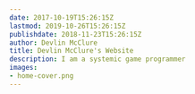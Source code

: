 ```yaml
---
date: 2017-10-19T15:26:15Z
lastmod: 2019-10-26T15:26:15Z
publishdate: 2018-11-23T15:26:15Z
author: Devlin McClure
title: Devlin McClure's Website
description: I am a systemic game programmer
images:
- home-cover.png
---
```


